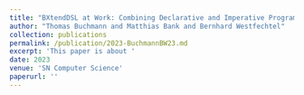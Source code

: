 ```yaml
---
title: "BXtendDSL at Work: Combining Declarative and Imperative Programming of Bidirectional Model Transformations"
author: "Thomas Buchmann and Matthias Bank and Bernhard Westfechtel"
collection: publications
permalink: /publication/2023-BuchmannBW23.md
excerpt: 'This paper is about '
date: 2023
venue: 'SN Computer Science'
paperurl: ''
---
```

